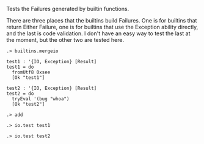 Tests the Failures generated by builtin functions.

There are three places that the builtins build Failures. One is for
builtins that return Either Failure, one is for builtins that use the
Exception ability directly, and the last is code validation. I don't
have an easy way to test the last at the moment, but the other two are
tested here.

```ucm:hide
.> builtins.mergeio
```

```unison
test1 : '{IO, Exception} [Result]
test1 = do
  fromUtf8 0xsee
  [Ok "test1"]

test2 : '{IO, Exception} [Result]
test2 = do
  tryEval '(bug "whoa")
  [Ok "test2"]
```

```ucm
.> add
```

```ucm:error
.> io.test test1
```

```ucm:error
.> io.test test2
```
